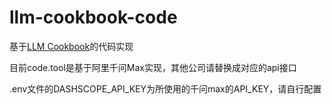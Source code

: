 # llm-cookbook-code

基于[LLM Cookbook](https://datawhalechina.github.io/llm-cookbook)的代码实现


目前code.tool是基于阿里千问Max实现，其他公司请替换成对应的api接口

.env文件的DASHSCOPE_API_KEY为所使用的千问max的API_KEY，请自行配置

